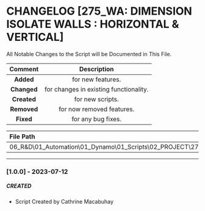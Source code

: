 # CHANGELOG [275_WA: DIMENSION ISOLATE WALLS : HORIZONTAL & VERTICAL]
All Notable Changes to the Script will be Documented in This File.

| Comment | Description |
| :--: | :--: |
| **Added**  | for new features. |
|**Changed** |for changes in existing functionality. |
|**Created** | for new scripts. |
|**Removed** |for now removed features. |
|**Fixed** |for any bug fixes. |

| File Path | 
| :-- |
| 06_R&D\01_Automation\01_Dynamo\01_Scripts\02_PROJECT\275_VESTEDA\WALLS |
------------------------------------------------------------------

### [1.0.0] - 2023-07-12
##### CREATED
- Script Created by Cathrine Macabuhay

